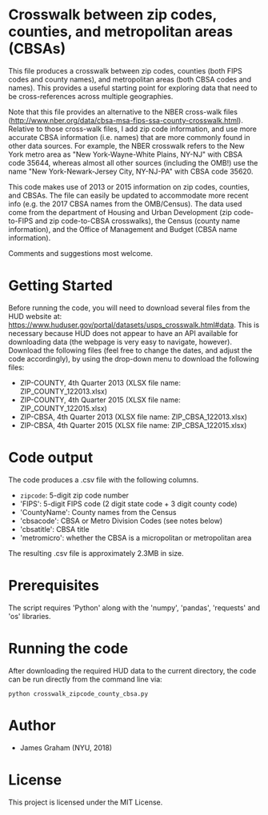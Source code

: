 # Crosswalk between zip codes, counties, and metropolitan areas (CBSAs)

This file produces a crosswalk between zip codes, counties (both FIPS codes and county names), and metropolitan areas (both CBSA codes and names). This provides a useful starting point for exploring data that need to be cross-references across multiple geographies. 

Note that this file provides an alternative to the NBER cross-walk files (http://www.nber.org/data/cbsa-msa-fips-ssa-county-crosswalk.html). Relative to those cross-walk files, I add zip code information, and use more accurate CBSA information (i.e. names) that are more commonly found in other data sources. For example, the NBER crosswalk refers to the New York metro area as "New York-Wayne-White Plains, NY-NJ" with CBSA code 35644, whereas almost all other sources (including the OMB!) use the name "New York-Newark-Jersey City, NY-NJ-PA" with CBSA code 35620.

This code makes use of 2013 or 2015 information on zip codes, counties, and CBSAs. The file can easily be updated to accommodate more recent info (e.g. the 2017 CBSA names from the OMB/Census). The data used come from the department of Housing and Urban Development (zip code-to-FIPS and zip code-to-CBSA crosswalks), the Census (county name information), and the Office of Management and Budget (CBSA name information).

Comments and suggestions most welcome.

# Getting Started

Before running the code, you will need to download several files from the HUD website at: <https://www.huduser.gov/portal/datasets/usps_crosswalk.html#data>. This is necessary because HUD does not appear to have an API available for downloading data (the webpage is very easy to navigate, however). Download the following files (feel free to change the dates, and adjust the code accordingly), by using the drop-down menu to download the following files:
- ZIP-COUNTY, 4th Quarter 2013 (XLSX file name: ZIP_COUNTY_122013.xlsx)
- ZIP-COUNTY, 4th Quarter 2015 (XLSX file name: ZIP_COUNTY_122015.xlsx)
- ZIP-CBSA, 4th Quarter 2013 (XLSX file name: ZIP_CBSA_122013.xlsx)
- ZIP-CBSA, 4th Quarter 2015 (XLSX file name: ZIP_CBSA_122015.xlsx)

# Code output

The code produces a .csv file with the following columns.

- `zipcode`:    5-digit zip code number
- 'FIPS':       5-digit FIPS code (2 digit state code + 3 digit county code)
- 'CountyName': County names from the Census
- 'cbsacode':   CBSA or Metro Division Codes (see notes below)
- 'cbsatitle':  CBSA title
- 'metromicro': whether the CBSA is a micropolitan or metropolitan area

The resulting .csv file is approximately 2.3MB in size.

# Prerequisites

The script requires 'Python' along with the 'numpy', 'pandas', 'requests' and 'os' libraries.

# Running the code

After downloading the required HUD data to the current directory, the code can be run directly from the command line via:
```
python crosswalk_zipcode_county_cbsa.py
```

# Author

- James Graham (NYU, 2018)

# License

This project is licensed under the MIT License.
